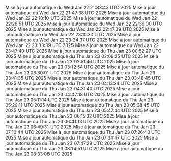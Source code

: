 Mise à jour automatique du Wed Jan 22 21:33:43 UTC 2025
Mise à jour automatique du Wed Jan 22 21:47:38 UTC 2025
Mise à jour automatique du Wed Jan 22 22:10:10 UTC 2025
Mise à jour automatique du Wed Jan 22 22:28:51 UTC 2025
Mise à jour automatique du Wed Jan 22 22:39:00 UTC 2025
Mise à jour automatique du Wed Jan 22 22:47:39 UTC 2025
Mise à jour automatique du Wed Jan 22 23:10:30 UTC 2025
Mise à jour automatique du Wed Jan 22 23:24:37 UTC 2025
Mise à jour automatique du Wed Jan 22 23:33:39 UTC 2025
Mise à jour automatique du Wed Jan 22 23:47:40 UTC 2025
Mise à jour automatique du Thu Jan 23 00:52:27 UTC 2025
Mise à jour automatique du Thu Jan 23 02:09:25 UTC 2025
Mise à jour automatique du Thu Jan 23 02:51:46 UTC 2025
Mise à jour automatique du Thu Jan 23 03:12:54 UTC 2025
Mise à jour automatique du Thu Jan 23 03:30:01 UTC 2025
Mise à jour automatique du Thu Jan 23 03:41:35 UTC 2025
Mise à jour automatique du Thu Jan 23 03:48:45 UTC 2025
Mise à jour automatique du Thu Jan 23 04:13:24 UTC 2025
Mise à jour automatique du Thu Jan 23 04:31:40 UTC 2025
Mise à jour automatique du Thu Jan 23 04:47:18 UTC 2025
Mise à jour automatique du Thu Jan 23 05:11:14 UTC 2025
Mise à jour automatique du Thu Jan 23 05:29:11 UTC 2025
Mise à jour automatique du Thu Jan 23 05:38:45 UTC 2025
Mise à jour automatique du Thu Jan 23 05:47:44 UTC 2025
Mise à jour automatique du Thu Jan 23 06:15:32 UTC 2025
Mise à jour automatique du Thu Jan 23 06:41:13 UTC 2025
Mise à jour automatique du Thu Jan 23 06:49:31 UTC 2025
Mise à jour automatique du Thu Jan 23 07:10:44 UTC 2025
Mise à jour automatique du Thu Jan 23 07:26:43 UTC 2025
Mise à jour automatique du Thu Jan 23 07:34:47 UTC 2025
Mise à jour automatique du Thu Jan 23 07:47:29 UTC 2025
Mise à jour automatique du Thu Jan 23 08:14:51 UTC 2025
Mise à jour automatique du Thu Jan 23 08:33:08 UTC 2025
